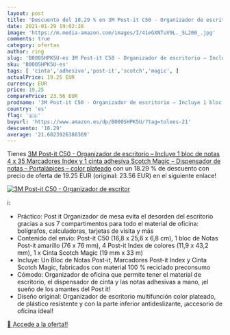 ```yaml
---
layout: post
title: 'Descuento del 18.29 % en 3M Post-it C50 - Organizador de escritor'
date: 2021-01-29 19:02:28
image: 'https://m.media-amazon.com/images/I/41eGXNTuV9L._SL200_.jpg'
comments: true
category: ofertas
author: ring
slug: 'B000SHPK5U-es 3M Post-it C50 - Organizador de escritorio – Incluye 1...'
sku: 'B000SHPK5U-es'
tags: [ 'cinta','adhesiva','post-it','scotch','magic', ]
actualPrice: 19.25 EUR
currency: EUR
price: 19.25
comparePrice: 23.56 EUR
prodname: '3M Post-it C50 - Organizador de escritorio – Incluye 1 bloc de notas  4 x 35 Marcadores Index y 1 cinta adhesiva Scotch Magic – Dispensador de notas – Portalápices – color plateado'
country: 'es'
flag: '🇪🇸'
buyurl: 'https://www.amazon.es/dp/B000SHPK5U/?tag=tolees-21'
descuento: '18.29'
average: '21.6023926380369'
---
```


Tienes [3M Post-it C50 - Organizador de escritorio – Incluye 1 bloc de notas  4 x 35 Marcadores Index y 1 cinta adhesiva Scotch Magic – Dispensador de notas – Portalápices – color plateado](https://www.amazon.es/dp/B000SHPK5U/?tag=tolees-21) con un 18.29 % de descuento con precio de oferta de 19.25 EUR (original: 23.56 EUR) en el siguiente enlace!

[![3M Post-it C50 - Organizador de escritor](https://m.media-amazon.com/images/I/41eGXNTuV9L._SL200_.jpg)](https://www.amazon.es/dp/B000SHPK5U/?tag=tolees-21)

ℹ️:

- Práctico: Post it Organizador de mesa evita el desorden del escritorio gracias a sus 7 compartimentos para todo el material de oficina: bolígrafos, calculadoras, tarjetas de visita y más
- Contenido del envío: Post-it C50 (16,8 x 25,6 x 6,8 cm), 1 bloc de Notas Post-it amarillo (76 x 76 mm), 4 Post-it Index de colores (11,9 x 43,2 mm), 1 x Cinta Scotch Magic (19 mm x 33 m)
- Incluye: Un Bloc de Notas Post-it, Marcadores Post-it Index y Cinta Scotch Magic, fabricados con material 100 % reciclado preconsumo
- Cómodo: Organizador de oficina que permite tener el material de escritorio, el dispensador de cinta y las notas adhesivas a mano, ¡el sueño de los amantes del Post it!
- Diseño original: Organizador de escritorio multifunción color plateado, de plástico resistente y con la parte inferior antideslizante, ¡accesorio de oficina ideal!

[🛒 Accede a la oferta!!](https://www.amazon.es/dp/B000SHPK5U/?tag=tolees-21)
